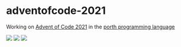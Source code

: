 # adventofcode-2021

Working on [Advent of Code 2021](https://adventofcode.com/2021) in the [porth programming language](https://gitlab.com/tsoding/porth)

![](https://img.shields.io/badge/day%20📅-15-blue)
![](https://img.shields.io/badge/stars%20⭐-26-yellow)
![](https://img.shields.io/badge/days%20completed-13-red)
